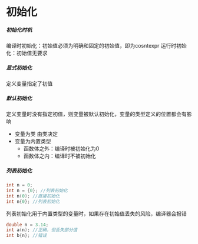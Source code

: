 <!--
author: lumos
date: 2020-12-11
title:  
tags: 
category: 
status: draft
summary: 
-->


# 初始化
##### 初始化时机
编译时初始化：初始值必须为明确和固定的初始值，即为cosntexpr
运行时初始化：初始值无要求
##### 显式初始化
定义变量指定了初值
##### 默认初始化
定义变量时没有指定初值，则变量被默认初始化，变量的类型定义的位置都会有影响
 - 变量为类
		由类决定
 - 变量为内置类型
	- 函数体之外：编译时被初始化为0
	- 函数体之内：编译时不被初始化
##### 列表初始化
```c++
int n = 0; 
int n = {0}; //列表初始化
int n(0); //直接初始化
int n{0}; //列表初始化
```
列表初始化用于内置类型的变量时，如果存在初始值丢失的风险，编译器会报错
```c++
double n = 3.14;
int a(n); //正确，但丢失部分值
int b{n}; //错误
```